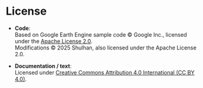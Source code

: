 # License

- **Code**:  
  Based on Google Earth Engine sample code © Google Inc., licensed under the [Apache License 2.0](http://www.apache.org/licenses/LICENSE-2.0).  
  Modifications © 2025 Shulhan, also licensed under the Apache License 2.0.

- **Documentation / text**:  
  Licensed under [Creative Commons Attribution 4.0 International (CC BY 4.0)](http://creativecommons.org/licenses/by/4.0/).
